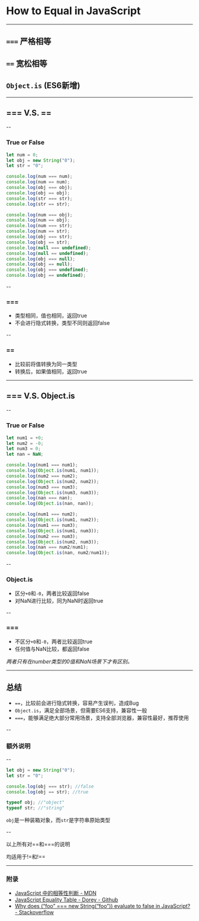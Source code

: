 
# How to Equal in JavaScript

---

## `===` 严格相等
## `==` 宽松相等
## `Object.is` (ES6新增)

---

## === V.S. ==

--

### True or False

```javascript
let num = 0;
let obj = new String("0");
let str = "0";

console.log(num === num);
console.log(num == num);
console.log(obj === obj);
console.log(obj == obj);
console.log(str === str);
console.log(str == str);

console.log(num === obj);
console.log(num == obj);
console.log(num === str);
console.log(num == str);
console.log(obj === str);
console.log(obj == str);
console.log(null === undefined);
console.log(null == undefined);
console.log(obj === null);
console.log(obj == null);
console.log(obj === undefined);
console.log(obj == undefined);

```

--

### ===

 - 类型相同，值也相同，返回true
 - 不会进行隐式转换，类型不同则返回false

--

### ==

 - 比较前将值转换为同一类型
 - 转换后，如果值相同，返回true

---

## === V.S. Object.is

--

### True or False

```javascript
let num1 = +0;
let num2 = -0;
let num3 = 0;
let nan = NaN;

console.log(num1 === num1);
console.log(Object.is(num1, num1));
console.log(num2 === num2);
console.log(Object.is(num2, num2));
console.log(num3 === num3);
console.log(Object.is(num3, num3));
console.log(nan === nan);
console.log(Object.is(nan, nan));

console.log(num1 === num2);
console.log(Object.is(num1, num2));
console.log(num1 === num3);
console.log(Object.is(num1, num3));
console.log(num2 === num3);
console.log(Object.is(num2, num3));
console.log(nan === num2/num1);
console.log(Object.is(nan, num2/num1));
```

--

### Object.is

 - 区分`+0`和`-0`，两者比较返回false
 - 对NaN进行比较，同为NaN时返回true

--

### ===

 - 不区分`+0`和`-0`，两者比较返回true
 - 任何值与NaN比较，都返回false
 
*两者只有在number类型的0值和NaN场景下才有区别。*

---

## 总结

 - `==`，比较前会进行隐式转换，容易产生误判，造成Bug
 - `Object.is`，满足全部场景，但需要ES6支持，兼容性一般
 - `===`，能够满足绝大部分常用场景，支持全部浏览器，兼容性最好，推荐使用

--

### 额外说明

--

```javascript
let obj = new String("0");
let str = "0";

console.log(obj === str); //false
console.log(obj == str); //true

typeof obj; //"object"
typeof str; //"string"
```

`obj`是一种装箱对象，而`str`是字符串原始类型

--

以上所有对==和===的说明

均适用于!=和!==

---

### 附录

 - [JavaScript 中的相等性判断 - MDN](https://developer.mozilla.org/zh-CN/docs/Web/JavaScript/Equality_comparisons_and_sameness)
 - [JavaScript Equality Table - Dorey - Github](http://dorey.github.io/JavaScript-Equality-Table)
 - [Why does (“foo” === new String(“foo”)) evaluate to false in JavaScript? - Stackoverflow](https://stackoverflow.com/questions/10951906/why-does-foo-new-stringfoo-evaluate-to-false-in-javascript)